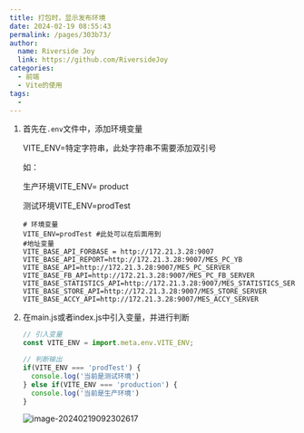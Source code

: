 ```yaml
---
title: 打包时，显示发布环境
date: 2024-02-19 08:55:43
permalink: /pages/303b73/
author:
  name: Riverside Joy
  link: https://github.com/RiversideJoy
categories:
  - 前端
  - Vite的使用
tags:
  - 
---
```

1. 首先在`.env`文件中，添加环境变量

   VITE_ENV=特定字符串，此处字符串不需要添加双引号

   如：

   生产环境VITE_ENV= product

   测试环境VITE_ENV=prodTest

   ```shell
   # 环境变量
   VITE_ENV=prodTest #此处可以在后面用到
   #地址变量
   VITE_BASE_API_FORBASE = http://172.21.3.28:9007
   VITE_BASE_API_REPORT=http://172.21.3.28:9007/MES_PC_YB
   VITE_BASE_API=http://172.21.3.28:9007/MES_PC_SERVER
   VITE_BASE_FB_API=http://172.21.3.28:9007/MES_PC_FB_SERVER
   VITE_BASE_STATISTICS_API=http://172.21.3.28:9007/MES_STATISTICS_SERVER
   VITE_BASE_STORE_API=http://172.21.3.28:9007/MES_STORE_SERVER
   VITE_BASE_ACCY_API=http://172.21.3.28:9007/MES_ACCY_SERVER
   ```

2. 在main.js或者index.js中引入变量，并进行判断

   ```js
   // 引入变量
   const VITE_ENV = import.meta.env.VITE_ENV;
   
   // 判断输出
   if(VITE_ENV === 'prodTest') {
     console.log('当前是测试环境')
   } else if(VITE_ENV === 'production') {
     console.log('当前是生产环境')
   }
   ```
   
   ![image-20240219092302617](https://cdn.jsdelivr.net/gh/MaiRen1997/mdPic/vueImg/202402190923830.png)